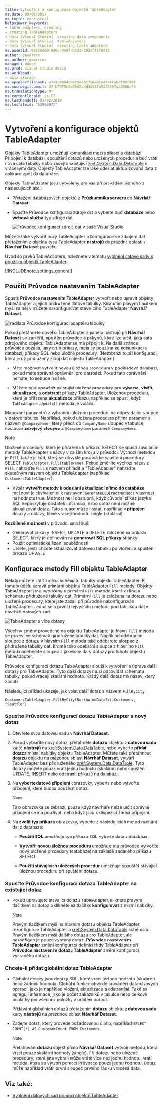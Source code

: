 ```yaml
---
title: Vytvoření a konfigurace objektů TableAdapter
ms.date: 09/01/2017
ms.topic: conceptual
helpviewer_keywords:
- table adapters, creating
- creating TableAdapters
- data [Visual Studio], creating data components
- data [Visual Studio], TableAdapters
- data [Visual Studio], creating table adapters
ms.assetid: 08630d69-0d6c-4e8f-b42d-2922f45f8415
author: gewarren
ms.author: gewarren
manager: douge
ms.prod: visual-studio-dev15
ms.workload:
- data-storage
ms.openlocfilehash: a363c9964b88196e31f5ba05a4244fabdf00f90f
ms.sourcegitcommit: 37fb7075b0a65d2add3b137a5230767aa3266c74
ms.translationtype: MT
ms.contentlocale: cs-CZ
ms.lasthandoff: 01/02/2019
ms.locfileid: "53966872"
---
```

# <a name="create-and-configure-tableadapters"></a>Vytvoření a konfigurace objektů TableAdapter

Objekty TableAdapter umožňují komunikaci mezi aplikací a databází. Připojení k databázi, spouštění dotazů nebo uložených procedur a buď vrátí nová data tabulky nebo zadejte existující <xref:System.Data.DataTable> s vrácenými daty. Objekty TableAdapter lze také odeslat aktualizovaná data z aplikace zpět do databáze.

Objekty TableAdapter jsou vytvořeny pro vás při provádění jednoho z následujících akcí:

- Přetažení databázových objektů z **Průzkumníka serveru** do **Návrhář Dataset**.

- Spusťte Průvodce konfigurací zdroje dat a vyberte buď **databáze** nebo **webová služba** typ zdroje dat.

   ![Průvodce konfigurací zdroje dat v sadě Visual Studio](media/data-source-configuration-wizard.png)

Můžete také vytvořit nový TableAdapter a konfigurace se zdrojem dat přetažením z objektu typu TableAdapter **nástrojů** do prázdné oblasti v **Návrhář Dataset** povrchu.

Úvod do prvků TableAdapters, naleznete v tématu [vyplnění datové sady s použitím objektů TableAdapter](../data-tools/fill-datasets-by-using-tableadapters.md).

[!INCLUDE[note_settings_general](../data-tools/includes/note_settings_general_md.md)]

## <a name="use-the-tableadapter-configuration-wizard"></a>Použití Průvodce nastavením TableAdapter

Spustit **Průvodce nastavením TableAdapter** vytvořit nebo upravit objekty TableAdapter a jejich přidružené datové tabulky. Kliknutím pravým tlačítkem myši na něj v můžete nakonfigurovat stávajícího TableAdapter **Návrhář Dataset**.

![raddata Průvodce konfigurací adaptéru tabulky](../data-tools/media/raddata-table-adapter-configuration-wizard.png)

Pokud přetáhnete nového TableAdapter z panelu nástrojů při **Návrhář Dataset** se zaměřit, spuštěn průvodce a pokynů, které lze určit, jaká data zdrojového objektu TableAdapter se má připojit k. Na další stránce průvodce požádá, jaký druh příkazy, měla by používat ke komunikaci s databází, příkazy SQL nebo úložné procedury. (Nezobrazí to při konfiguraci, která je už přidružený zdroj dat objektu TableAdapter.)

- Máte možnost vytvořit novou úložnou proceduru v podkladové databázi, pokud máte správná oprávnění pro databázi. Pokud tato oprávnění nemáte, to nebude možné.

- Můžete také spouštět existující uložené procedury pro **vyberte**, **vložit**, **aktualizace**, a **odstranit** příkazy TableAdapter. Uloženou proceduru, která je přiřazena **aktualizace** příkazu, například se spustí, když `TableAdapter.Update()` metoda je volána.

Mapování parametrů z vybranou úložnou proceduru na odpovídající sloupce v datové tabulce. Například, pokud uložená procedura přijme parametr s názvem `@CompanyName` , který předá do `CompanyName` sloupec v tabulce, nastaven **zdrojový sloupec** z `@CompanyName` parametr `CompanyName`.

> [!NOTE]
> Uložené procedury, která je přiřazena k příkazu SELECT se spustí zavoláním metody TableAdapter s názvy v dalším kroku v průvodci. Výchozí metodou je `Fill`, takže je kód, který se obvykle používá ke spuštění procedury SELECT `TableAdapter.Fill(tableName)`. Pokud změníte výchozí název z `Fill`, nahraďte `Fill` s názvem přiřadit a "TableAdapter" nahraďte skutečným názvem objektu TableAdapter (například `CustomersTableAdapter`).

- Výběr **vytvořit metody k odeslání aktualizací přímo do databáze** možnost je ekvivalentní k nastavení `GenerateDBDirectMethods` vlastnost na hodnotu true. Možnost není dostupná, když původní příkaz jazyka SQL neposkytuje dostatek informací, nebo dotaz není možné aktualizovat dotaz. Tato situace může nastat, například v **připojení** dotazy a dotazy, které vracejí hodnotu single (skalární).

**Rozšířené možnosti** v průvodci umožňují:

- Generovat příkazy INSERT, UPDATE a DELETE založené na příkazu SELECT, který je definován na **generovat SQL příkazy** stránky
- Použít optimistické řízení souběžnosti
- Určete, jestli chcete aktualizovat datovou tabulku po vložení a spuštění příkazů UPDATE

## <a name="configure-a-tableadapters-fill-method"></a>Konfigurace metody Fill objektu TableAdapter

Někdy můžete chtít změna schématu tabulky objektu TableAdapter. K tomuto účelu upravit primární objektu TableAdapter `Fill` metody. Objekty TableAdapter jsou vytvářeny s primární `Fill` metody, která definuje schématu přidružené tabulky dat. Primární `Fill` je založena na dotazu nebo uložené procedury, které jste zadali při původně nakonfigurován TableAdapter. Jedná se o první (nejvyššího) metodu pod tabulkou dat v návrháři datových sad.

![TableAdapter s více dotazy](../data-tools/media/tableadapter.gif)

Všechny změny provedené na objektu TableAdapter je hlavní `Fill` metoda se projeví ve schématu přidružené tabulky dat. Například odebráním sloupce z dotazu v hlavním `Fill` metoda také odeberete sloupec z přidružené tabulky dat. Kromě toho odebrání sloupce z hlavního `Fill` metoda odeberete sloupec z jakékoliv další dotazy pro tohoto objektu TableAdapter.

Průvodce konfigurací dotazu TableAdapter slouží k vytvoření a úprava další dotazy pro TableAdapter. Tyto další dotazy musí odpovídat schématu tabulky, pokud vracejí skalární hodnota.  Každý další dotaz má název, který zadáte.

Následující příklad ukazuje, jak volat další dotaz s názvem `FillByCity`:

`CustomersTableAdapter.FillByCity(NorthwindDataSet.Customers, "Seattle")`

### <a name="to-start-the-tableadapter-query-configuration-wizard-with-a-new-query"></a>Spusťte Průvodce konfigurací dotazu TableAdapter s nový dotaz

1.  Otevřete svou datovou sadu v **Návrhář Dataset**.

2.  Pokud vytváříte nový dotaz, přetáhněte **dotazu** objektu z **datovou sadu** kartě **nástrojů** na <xref:System.Data.DataTable>, nebo vyberte **přidat dotaz**z místní nabídky objektu TableAdapter. Můžete také přetáhnout **dotazu** objektu na prázdnou oblast **Návrhář Dataset**, vytváří TableAdapter bez přidruženého <xref:System.Data.DataTable>. Tyto dotazy můžete pouze vrátí jednu hodnotu (skalární) nebo spuštění UPDATE, INSERT nebo odstranit příkazů na databázi.

3.  Na **vyberte datové připojení** obrazovky, vyberte nebo vytvořte připojení, které budou používat dotaz.

    > [!NOTE]
    > Tato obrazovka se zobrazí, pouze když návrháře nelze určit správné připojení se má používat, nebo když jsou k dispozici žádná připojení.

4.  Na **zvolit typ příkazu** obrazovky, vyberte z následujících metod načítání dat z databáze:

    - **Použití SQL** umožňuje typ příkazu SQL vyberte data z databáze.

    - **Vytvořit novou úložnou proceduru** umožňuje má průvodce vytvoříte nový uložené procedury (databáze) na základě zadaného příkazu SELECT.

    - **Použití stávajících uložených procedur** umožňuje spouštět stávající úložnou proceduru při spuštění dotazu.

### <a name="to-start-the-tableadapter-query-configuration-wizard-on-an-existing-query"></a>Spusťte Průvodce konfigurací dotazu TableAdapter na existující dotaz

- Pokud upravujete stávající dotazu TableAdapter, klikněte pravým tlačítkem na dotaz a klikněte na tlačítko **konfigurovat** z místní nabídky.

    > [!NOTE]
    > Pravým tlačítkem myši na hlavním dotazu objektu TableAdapter rekonfiguruje TableAdapter a <xref:System.Data.DataTable> schématu. Pravým tlačítkem myši dalšího dotazu pro TableAdapter, ale nakonfiguruje pouze vybraný dotaz. **Průvodce nastavením TableAdapter** změní konfiguraci definici třídy TableAdapter při **Průvodce nastavením dotazu TableAdapter** změní konfiguraci vybraného dotazu.

### <a name="to-add-a-global-query-to-a-tableadapter"></a>Chcete-li přidat globální dotaz TableAdapter

- Globální dotazy jsou dotazy SQL, které vrací jedinou hodnotu (skalární) nebo žádnou hodnotu. Globální funkce obvykle provádění databázových operací, jako je například vložení, aktualizace a odstranění. Také se agregují informace, jako je počet zákazníků v tabulce nebo celkové poplatky pro všechny položky v určitém pořadí.

     Přidávání globálních dotazů přetažením **dotazu** objektu z **datovou sadu** karty **nástrojů** na prázdnou oblast **Návrhář Dataset**.

- Zadejte dotaz, který provede požadovanou úlohu, například `SELECT COUNT(*) AS CustomerCount FROM Customers`.

    > [!NOTE]
    > Přetahování **dotazu** objekt přímo **Návrhář Dataset** vytvoří metodu, která vrací pouze skalární hodnoty (single). Při dotazu nebo uložené procedury, které jste vybrali může vrátit více než jednu hodnotu, vrátí metoda, která se vytvoří pomocí Průvodce pouze jednu hodnotu. Dotaz může například vrátit první sloupec prvního řádku vracená data.

## <a name="see-also"></a>Viz také:

- [Vyplnění datových sad pomocí objektů TableAdapter](../data-tools/fill-datasets-by-using-tableadapters.md)
